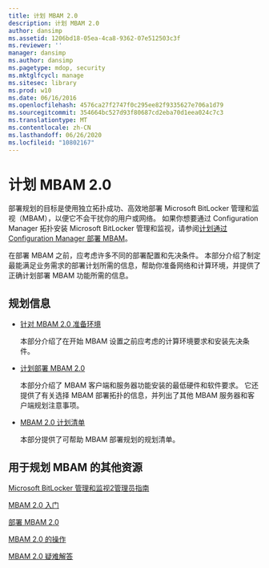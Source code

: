 ```yaml
---
title: 计划 MBAM 2.0
description: 计划 MBAM 2.0
author: dansimp
ms.assetid: 1206bd18-05ea-4ca8-9362-07e512503c3f
ms.reviewer: ''
manager: dansimp
ms.author: dansimp
ms.pagetype: mdop, security
ms.mktglfcycl: manage
ms.sitesec: library
ms.prod: w10
ms.date: 06/16/2016
ms.openlocfilehash: 4576ca27f2747f0c295ee82f9335627e706a1d79
ms.sourcegitcommit: 354664bc527d93f80687cd2eba70d1eea024c7c3
ms.translationtype: MT
ms.contentlocale: zh-CN
ms.lasthandoff: 06/26/2020
ms.locfileid: "10802167"
---
```

# 计划 MBAM 2.0


部署规划的目标是使用独立拓扑成功、高效地部署 Microsoft BitLocker 管理和监视（MBAM），以便它不会干扰你的用户或网络。 如果你想要通过 Configuration Manager 拓扑安装 Microsoft BitLocker 管理和监视，请参阅[计划通过 Configuration Manager 部署 MBAM](planning-to-deploy-mbam-with-configuration-manager-2.md)。

在部署 MBAM 之前，应考虑许多不同的部署配置和先决条件。 本部分介绍了制定最能满足业务需求的部署计划所需的信息，帮助你准备网络和计算环境，并提供了正确计划部署 MBAM 功能所需的信息。

## 规划信息


-   [针对 MBAM 2.0 准备环境](preparing-your-environment-for-mbam-20-mbam-2.md)

    本部分介绍了在开始 MBAM 设置之前应考虑的计算环境要求和安装先决条件。

-   [计划部署 MBAM 2.0](planning-to-deploy-mbam-20-mbam-2.md)

    本部分介绍了 MBAM 客户端和服务器功能安装的最低硬件和软件要求。 它还提供了有关选择 MBAM 部署拓扑的信息，并列出了其他 MBAM 服务器和客户端规划注意事项。

-   [MBAM 2.0 计划清单](mbam-20-planning-checklist-mbam-2.md)

    本部分提供了可帮助 MBAM 部署规划的规划清单。

## <a href="" id="other-resources-for-planning-for-mbam-"></a>用于规划 MBAM 的其他资源


[Microsoft BitLocker 管理和监视2管理员指南](index.md)

[MBAM 2.0 入门](getting-started-with-mbam-20-mbam-2.md)

[部署 MBAM 2.0](deploying-mbam-20-mbam-2.md)

[MBAM 2.0 的操作](operations-for-mbam-20-mbam-2.md)

[MBAM 2.0 疑难解答](troubleshooting-mbam-20-mbam-2.md)

 

 





